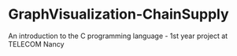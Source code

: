 # GraphVisualization-ChainSupply
An introduction to the C programming language - 1st year project at TELECOM Nancy
